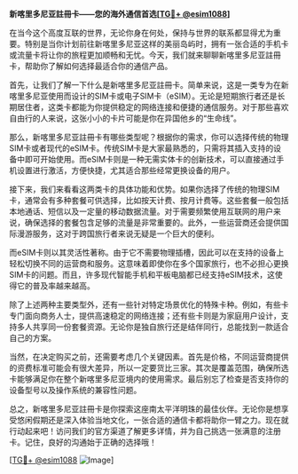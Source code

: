 **新喀里多尼亚註冊卡——您的海外通信首选[[TG💪+ @esim1088](https://t.me/s/esim1088)]**

在当今这个高度互联的世界，无论你身在何处，保持与世界的联系都显得尤为重要。特别是当你计划前往新喀里多尼亚这样的美丽岛屿时，拥有一张合适的手机卡或流量卡将让你的旅程更加顺畅和无忧。今天，我们就来聊聊新喀里多尼亚註冊卡，帮助你了解如何选择最适合你的通信产品。

首先，让我们了解一下什么是新喀里多尼亚註冊卡。简单来说，这是一类专为在新喀里多尼亚使用而设计的SIM卡或电子SIM卡（eSIM）。无论是短期旅行者还是长期居住者，这类卡都能为你提供稳定的网络连接和便捷的通信服务。对于那些喜欢自由行的人来说，这张小小的卡片可能是你在异国他乡的“生命线”。

那么，新喀里多尼亚註冊卡有哪些类型呢？根据你的需求，你可以选择传统的物理SIM卡或者现代的eSIM卡。传统SIM卡是大家最熟悉的，只需将其插入支持的设备中即可开始使用。而eSIM卡则是一种无需实体卡的创新技术，可以直接通过手机设置进行激活，方便快捷，尤其适合那些经常更换设备的用户。

接下来，我们来看看这两类卡的具体功能和优势。如果你选择了传统的物理SIM卡，通常会有多种套餐可供选择，比如按天计费、按月计费等。这些套餐一般包括本地通话、短信以及一定量的移动数据流量。对于需要频繁使用互联网的用户来说，确保选择的套餐包含足够的流量是非常重要的。此外，一些运营商还会提供国际漫游服务，这对于跨国旅行者来说无疑是一个巨大的便利。

而eSIM卡则以其灵活性著称。由于它不需要物理插槽，因此可以在支持的设备上轻松切换不同的运营商和服务。这意味着即使你在多个国家旅行，也不必担心更换SIM卡的问题。而且，许多现代智能手机和平板电脑都已经支持eSIM技术，这使得它的普及率越来越高。

除了上述两种主要类型外，还有一些针对特定场景优化的特殊卡种。例如，有些卡专门面向商务人士，提供高速稳定的网络连接；还有些卡则是为家庭用户设计，支持多人共享同一份套餐资源。无论你是独自旅行还是结伴同行，总能找到一款适合自己的方案。

当然，在决定购买之前，还需要考虑几个关键因素。首先是价格，不同运营商提供的资费标准可能会有很大差异，所以一定要货比三家。其次是覆盖范围，确保所选卡能够满足你在整个新喀里多尼亚境内的使用需求。最后别忘了检查是否支持你的设备型号以及操作系统的兼容性问题。

总之，新喀里多尼亚註冊卡是你探索这座南太平洋明珠的最佳伙伴。无论你是想享受悠闲假期还是深入体验当地文化，一张合适的通信卡都将助你一臂之力。现在就行动起来吧！访问我们的官方渠道了解更多详情，并为自己挑选一张满意的注册卡。记住，良好的沟通始于正确的选择哦！

[[TG💪+ @esim1088](https://t.me/s/esim1088) ![Image](https://i.postimg.cc/4NQfJmqS/Snipaste-2025-05-13-00-14-12.png)]